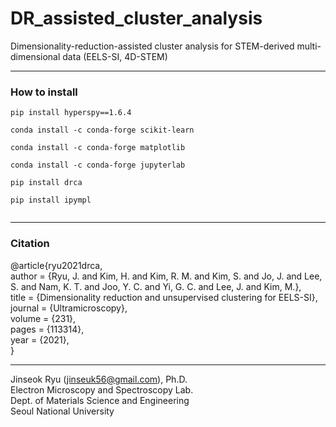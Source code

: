 # DR_assisted_cluster_analysis

Dimensionality-reduction-assisted cluster analysis for STEM-derived multi-dimensional data (EELS-SI, 4D-STEM)

___

### How to install
<code>pip install hyperspy==1.6.4  
conda install -c conda-forge scikit-learn  
conda install -c conda-forge matplotlib  
conda install -c conda-forge jupyterlab  
pip install drca  
pip install ipympl  
</code>

___

### Citation
@article{ryu2021drca,<br>
author = {Ryu, J. and Kim, H. and Kim, R. M. and Kim, S. and Jo, J. and Lee, S. and Nam, K. T. and Joo, Y. C. and Yi, G. C. and Lee, J. and Kim, M.},<br>
title = {Dimensionality reduction and unsupervised clustering for EELS-SI},<br>
journal = {Ultramicroscopy},<br>
volume = {231},<br>
pages = {113314},<br>
year = {2021},<br>
}

___
Jinseok Ryu ([jinseuk56@gmail.com](mailto:jinseuk56@gmail.com)), Ph.D.  
Electron Microscopy and Spectroscopy Lab.  
Dept. of Materials Science and Engineering  
Seoul National University  
